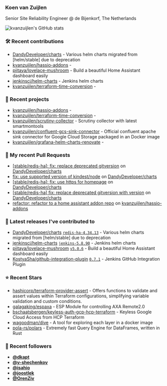### Koen van Zuijlen

Senior Site Reliability Engineer @ de Bijenkorf, The Netherlands

![kvanzuijlen's GitHub stats](https://github-readme-stats.vercel.app/api?username=kvanzuijlen&show=reviews,discussions_started,discussions_answered,prs_merged,prs_merged_percentage&show_icons=true&theme=dark&cache_seconds=86400)

### 🛠️ Recent contributions

- [DandyDeveloper/charts](https://github.com/DandyDeveloper/charts) - Various helm charts migrated from [helm/stable] due to deprecation
- [kvanzuijlen/hassio-addons](https://github.com/kvanzuijlen/hassio-addons) - 
- [piitaya/lovelace-mushroom](https://github.com/piitaya/lovelace-mushroom) - Build a beautiful Home Assistant dashboard easily
- [jenkinsci/helm-charts](https://github.com/jenkinsci/helm-charts) - Jenkins helm charts
- [kvanzuijlen/terraform-time-conversion](https://github.com/kvanzuijlen/terraform-time-conversion) - 

### 🌱 Recent projects

- [kvanzuijlen/hassio-addons](https://github.com/kvanzuijlen/hassio-addons) - 
- [kvanzuijlen/terraform-time-conversion](https://github.com/kvanzuijlen/terraform-time-conversion) - 
- [kvanzuijlen/scrutiny-collector](https://github.com/kvanzuijlen/scrutiny-collector) - Scrutiny collector with latest smartmontools
- [kvanzuijlen/confluent-gcs-sink-connector](https://github.com/kvanzuijlen/confluent-gcs-sink-connector) - Official confluent apache sink connector for Google Cloud Storage packaged in an Docker image
- [kvanzuijlen/grafana-helm-charts-renovate](https://github.com/kvanzuijlen/grafana-helm-charts-renovate) - 

### 🚧 My recent Pull Requests

- [[stable/redis-ha]: fix: replace deprecated gitversion](https://github.com/DandyDeveloper/charts/pull/348) on [DandyDeveloper/charts](https://github.com/DandyDeveloper/charts)
- [fix: use supported version of kindest/node](https://github.com/DandyDeveloper/charts/pull/347) on [DandyDeveloper/charts](https://github.com/DandyDeveloper/charts)
- [[stable/redis-ha]: fix: use https for homepage](https://github.com/DandyDeveloper/charts/pull/340) on [DandyDeveloper/charts](https://github.com/DandyDeveloper/charts)
- [[stable/redis-ha] fix: replace deprecated gitversion with version](https://github.com/DandyDeveloper/charts/pull/339) on [DandyDeveloper/charts](https://github.com/DandyDeveloper/charts)
- [refactor: refactor to a home assistant addon repo](https://github.com/kvanzuijlen/hassio-addons/pull/2) on [kvanzuijlen/hassio-addons](https://github.com/kvanzuijlen/hassio-addons)

### 🚀 Latest releases I've contributed to

- [DandyDeveloper/charts](https://github.com/DandyDeveloper/charts) [`redis-ha-4.34.13`](https://github.com/DandyDeveloper/charts/releases/tag/redis-ha-4.34.13) - Various helm charts migrated from [helm/stable] due to deprecation
- [jenkinsci/helm-charts](https://github.com/jenkinsci/helm-charts) [`jenkins-5.8.90`](https://github.com/jenkinsci/helm-charts/releases/tag/jenkins-5.8.90) - Jenkins helm charts
- [piitaya/lovelace-mushroom](https://github.com/piitaya/lovelace-mushroom) [`v5.0.6`](https://github.com/piitaya/lovelace-mushroom/releases/tag/v5.0.6) - Build a beautiful Home Assistant dashboard easily
- [KostyaSha/github-integration-plugin](https://github.com/KostyaSha/github-integration-plugin) [`0.7.1`](https://github.com/KostyaSha/github-integration-plugin/releases/tag/0.7.1) - Jenkins GitHub Integration Plugin

### ⭐ Recent Stars

- [hashicorp/terraform-provider-assert](https://github.com/hashicorp/terraform-provider-assert) - Offers functions to validate and assert values within Terraform configurations, simplifying variable validation and custom conditions.
- [galagaking/espaxa](https://github.com/galagaking/espaxa) - ESP Module for controlling AXA Remote2.0
- [bschaatsbergen/keyless-auth-gcp-hcp-terraform](https://github.com/bschaatsbergen/keyless-auth-gcp-hcp-terraform) - Keyless Google Cloud Access from HCP Terraform
- [wagoodman/dive](https://github.com/wagoodman/dive) - A tool for exploring each layer in a docker image
- [pola-rs/polars](https://github.com/pola-rs/polars) - Extremely fast Query Engine for DataFrames, written in Rust

### 👀 Recent followers

- [**@dkapt**](https://github.com/dkapt)
- [**@v-shechenkov**](https://github.com/v-shechenkov)
- [**@isahio**](https://github.com/isahio)
- [**@joostlek**](https://github.com/joostlek)
- [**@OrenZiv**](https://github.com/OrenZiv)
